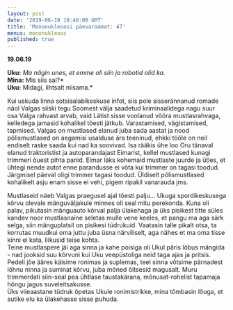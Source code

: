```yaml
---
layout: post
date: '2019-06-19 18:40:00 GMT'
title: 'Mononukleoosi päevaraamat: 47'
menus: mononukleoos
published: true
---
```

**19.06.19**

**Uku:** *Ma nägin unes, et emme oli siin ja robotid olid ka.*   
**Mina:** Mis siis sai?*  
**Uku:** Midagi, lihtsalt niisama.*  

Kui uskuda linna sotsiaalabikeskuse infot, siis pole sisserännanud romade näol Valgas siiski tegu Soomest välja saadetud kriminaalidega nagu suur osa Valga rahvast arvab, vaid Lätist sisse voolanud võõra mustlasrahvaga, kelledega jamasid kohalikel tõesti jätkub. Varastamised, vägistamised, tapmised. Valgas on mustlased elanud juba sada aastat ja nood põlismustlased on aegamisi usalduse ära teeninud, ehkki tööle on neil endiselt raske saada kui nad ka soovivad.  Isa rääkis ühe loo Oru tänaval elanud traktoristist ja autoparandajast Eimarist, kellel mustlased kunagi trimmeri õuest pihta panid. Eimar läks kohemaid mustlaste juurde ja ütles, et ühtegi nende autot enne parandusse ei võta kui trimmer on tagasi toodud. Järgmisel päeval oligi trimmer tagasi toodud. Üldiselt põlismustlased kohalikelt asju enam sisse ei vehi, pigem ripakil vanarauda jms.  

Mustlaseid näeb Valgas praegusel ajal tõesti palju… Ukuga spordikeskusega kõrvu olevale mänguväljakule minnes oli seal mitu perekonda. Kuna oli palav, pikutasin mänguauto kõrval palja ülakehaga ja üks pisikest titte süles kandev noor mustlasnaine seletas mulle vene keeles, et pangu ma aga särk selga, siin mänguplatsil on pisikesi tüdrukuid. Vaatasin talle pikalt otsa, ta korrutas muudkui oma juttu juba üsna närviliselt, aga nähes et ma oma tisse kinni ei kata, liikusid teise kohta.  
Teine mustlaspere jäi aga sinna ja kahe poisiga oli Ukul päris lõbus mängida - nad jooksid suu kõrvuni kui Uku  veepüstoliga neid taga ajas ja pritsis.  
Pedeli jõe ääres käisime ronimas ja suplemas, teel sinna võtsime pärnadest lõhnu ninna ja suminat kõrvu, juba mõned õitsesid magusalt. Muru trimmerdati siin-seal pea ühtlase taustakärana, mõnusat-rohelist tapamaja hõngu jagus suveleitsakusse.  
Üks viieaastane tüdruk õpetas Ukule ronimistrikke, mina tõmbasin lõuga, et sutike elu ka ülakehasse sisse puhuda.
